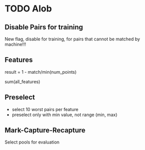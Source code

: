 # TODO Alob

## Disable Pairs for training

New flag, disable for training, for pairs that cannot be matched by machine!!!

## Features

result = 1 - match/min(num_points)

sum(all_features)

## Preselect

 * select 10 worst pairs per feature
 * preselect only with min value, not range (min, max)

## Mark-Capture-Recapture

 Select pools for evaluation